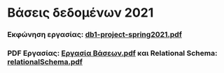 # Βάσεις δεδομένων 2021

### Εκφώνηση εργασίας: [db1-project-spring2021.pdf](https://github.com/apostolouagg/Databases/files/14547508/db1-project-spring2021.pdf)

### PDF Εργασίας: [Εργασία Βάσεων.pdf](https://github.com/apostolouagg/Databases/files/14547512/default.pdf) και Relational Schema:  [relationalSchema.pdf](https://github.com/apostolouagg/Databases/files/14547514/relationalSchema.pdf)
